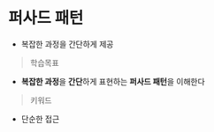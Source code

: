 # 퍼사드 패턴
 * 복잡한 과정을 간단하게 제공

> 학습목표
 * **복잡한 과정**을 **간단**하게 표현하는 **퍼사드 패턴**을 이해한다
 
> 키워드
 * 단순한 접근
